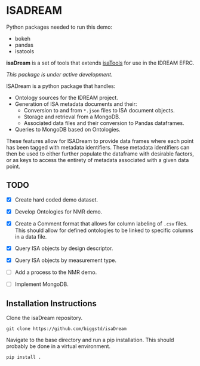 # ISADREAM


Python packages needed to run this demo:

+ bokeh
+ pandas
+ isatools



**isaDream** is a set of tools that extends [isaTools](https://github.com/ISA-tools/isa-api)
for use in the IDREAM EFRC.

_This package is under active development._

ISADream is a python package that handles:
* Ontology sources for the IDREAM project.
* Generation of ISA metadata documents and their:
	* Conversion to and from `*.json` files to ISA document objects.
	* Storage and retrieval from a MongoDB.
	* Associated data files and their conversion to Pandas dataframes.
* Queries to MongoDB based on Ontologies.

These features allow for ISADream to provide data frames where each point
has been tagged with metadata identifiers. These metadata identifiers can
then be used to either further populate the dataframe with desirable factors,
or as keys to access the entirety of metadata associated with a given
data point.


## TODO

- [x] Create hard coded demo dataset.
- [x] Develop Ontologies for NMR demo.
- [x] Create a Comment format that allows for column labeling of `.csv` files.
	  This should allow for defined ontologies to be linked to specific columns
	  in a data file.
- [x] Query ISA objects by design descriptor.
- [x] Query ISA objects by measurement type.
- [ ] Add a process to the NMR demo.
- [ ] Implement MongoDB.


## Installation Instructions

Clone the isaDream repository.
```
git clone https://github.com/biggstd/isaDream
```

Navigate to the base directory and run a pip installation.
This should probably be done in a virtual environment.
```
pip install .
```
